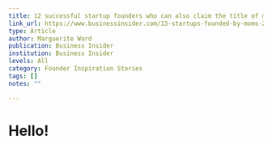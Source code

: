 ```yaml
---
title: 12 successful startup founders who can also claim the title of mom
link_url: https://www.businessinsider.com/13-startups-founded-by-moms-2016-5
type: Article
author: Marguerite Ward
publication: Business Insider
institution: Business Insider
levels: All
category: Founder Inspiration Stories
tags: []
notes: ""

---
```


# Hello!
